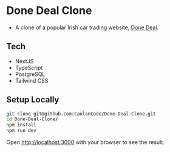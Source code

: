 # Done Deal Clone

- A clone of a popular Irish car trading website, [Done Deal](https://www.donedeal.ie).

## Tech

- NextJS
- TypeScript
- PostgreSQL
- Tailwind CSS

## Setup Locally

```bash
git clone git@github.com:CaolanCode/Done-Deal-Clone.git
cd Done-Deal-Clone/
npm install
npm run dev
```

Open [http://localhost:3000](http://localhost:3000) with your browser to see the result.
